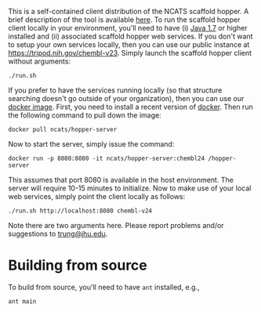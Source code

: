 This is a self-contained client distribution of the NCATS scaffold
hopper. A brief description of the tool is available
[here](https://tripod.nih.gov/?p=483). To run the scaffold hopper
client locally in your environment, you'll need to have (i) [Java
1.7](https://java.com/download/) or higher installed and (ii)
associated scaffold hopper web services. If you don't want to setup
your own services locally, then you can use our public instance at
https://tripod.nih.gov/chembl-v23. Simply launch the scaffold hopper
client without arguments:

```
./run.sh
```

If you prefer to have the services running locally (so that
structure searching doesn't go outside of your organization), then you
can use our [docker
image](https://hub.docker.com/r/ncats/hopper-server/). First, you need
to install a recent version of
[docker](https://www.docker.com/community-edition). Then run the
following command to pull down the image:

```
docker pull ncats/hopper-server
```

Now to start the server, simply issue the command:

```
docker run -p 8080:8080 -it ncats/hopper-server:chembl24 /hopper-server
```

This assumes that port 8080 is available in the host environment. The
server will require 10-15 minutes to initialize. Now to make use of
your local web services, simply point the client locally as follows:

```
./run.sh http://localhost:8080 chembl-v24
```

Note there are two arguments here. Please report problems and/or
suggestions to trung@jhu.edu.


Building from source
====================

To build from source, you'll need to have ```ant``` installed, e.g.,

```
ant main
```
